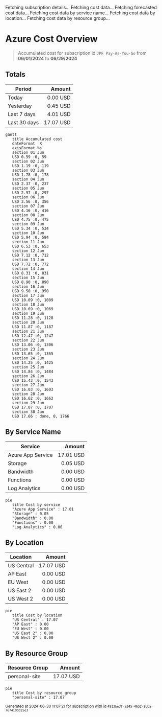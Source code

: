 Fetching subscription details...
Fetching cost data...
Fetching forecasted cost data...
Fetching cost data by service name...
Fetching cost data by location...
Fetching cost data by resource group...
# Azure Cost Overview

> Accumulated cost for subscription id `JPF Pay-As-You-Go` from **06/01/2024** to **06/29/2024**

## Totals

|Period|Amount|
|---|---:|
|Today|0.00 USD|
|Yesterday|0.45 USD|
|Last 7 days|4.01 USD|
|Last 30 days|17.07 USD|

```mermaid
gantt
   title Accumulated cost
   dateFormat  X
   axisFormat %s
   section 01 Jun
   USD 0.59 :0, 59
   section 02 Jun
   USD 1.19 :0, 119
   section 03 Jun
   USD 1.78 :0, 178
   section 04 Jun
   USD 2.37 :0, 237
   section 05 Jun
   USD 2.97 :0, 297
   section 06 Jun
   USD 3.56 :0, 356
   section 07 Jun
   USD 4.16 :0, 416
   section 08 Jun
   USD 4.75 :0, 475
   section 09 Jun
   USD 5.34 :0, 534
   section 10 Jun
   USD 5.94 :0, 594
   section 11 Jun
   USD 6.53 :0, 653
   section 12 Jun
   USD 7.12 :0, 712
   section 13 Jun
   USD 7.72 :0, 772
   section 14 Jun
   USD 8.31 :0, 831
   section 15 Jun
   USD 8.90 :0, 890
   section 16 Jun
   USD 9.50 :0, 950
   section 17 Jun
   USD 10.09 :0, 1009
   section 18 Jun
   USD 10.69 :0, 1069
   section 19 Jun
   USD 11.28 :0, 1128
   section 20 Jun
   USD 11.87 :0, 1187
   section 21 Jun
   USD 12.47 :0, 1247
   section 22 Jun
   USD 13.06 :0, 1306
   section 23 Jun
   USD 13.65 :0, 1365
   section 24 Jun
   USD 14.25 :0, 1425
   section 25 Jun
   USD 14.84 :0, 1484
   section 26 Jun
   USD 15.43 :0, 1543
   section 27 Jun
   USD 16.03 :0, 1603
   section 28 Jun
   USD 16.62 :0, 1662
   section 29 Jun
   USD 17.07 :0, 1707
   section 30 Jun
   USD 17.66 : done, 0, 1766
```

## By Service Name

|Service|Amount|
|---|---:|
|Azure App Service|17.01 USD|
|Storage|0.05 USD|
|Bandwidth|0.00 USD|
|Functions|0.00 USD|
|Log Analytics|0.00 USD|

```mermaid
pie
   title Cost by service
   "Azure App Service" : 17.01
   "Storage" : 0.05
   "Bandwidth" : 0.00
   "Functions" : 0.00
   "Log Analytics" : 0.00
```

## By Location

|Location|Amount|
|---|---:|
|US Central|17.07 USD|
|AP East|0.00 USD|
|EU West|0.00 USD|
|US East 2|0.00 USD|
|US West 2|0.00 USD|

```mermaid
pie
   title Cost by location
   "US Central" : 17.07
   "AP East" : 0.00
   "EU West" : 0.00
   "US East 2" : 0.00
   "US West 2" : 0.00
```

## By Resource Group

|Resource Group|Amount|
|---|---:|
|personal-site|17.07 USD|

```mermaid
pie
   title Cost by resource group
   "personal-site" : 17.07
```

<sup>Generated at 2024-06-30 11:07:21 for subscription with id `4913be3f-a345-4652-9bba-767418dd25e3`</sup>
